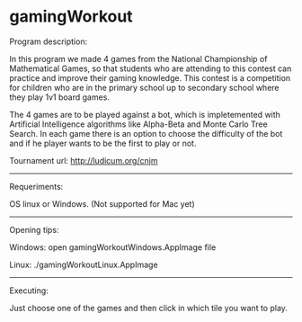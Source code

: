 # gamingWorkout

Program description:

In this program we made 4 games from the National Championship of Mathematical Games, so that students who are attending to this contest can practice and improve their gaming knowledge. This contest is a competition for children who are in the primary school up to secondary school where they play 1v1 board games.
	
The 4 games are to be played against a bot, which is impletemented with Artificial Intelligence algorithms like Alpha-Beta and Monte Carlo Tree Search. In each game there is an option to choose the difficulty of the bot and if he player wants to be the first to play or not.

Tournament url: <http://ludicum.org/cnjm>
        
-------------------------------------------

Requeriments:

OS linux or Windows. (Not supported for Mac yet)

-------------------------------------------

Opening tips:

Windows: open gamingWorkoutWindows.AppImage file

Linux: ./gamingWorkoutLinux.AppImage
        
-------------------------------------------

Executing:

Just choose one of the games and then click in which tile you want to play.

